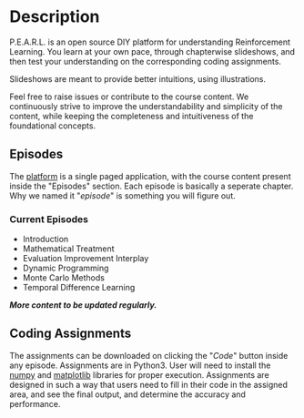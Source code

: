 # Description

P.E.A.R.L. is an open source DIY platform for understanding Reinforcement Learning. You learn at your own pace, through chapterwise slideshows, and then test your understanding on the corresponding coding assignments.

Slideshows are meant to provide better intuitions, using illustrations.

Feel free to raise issues or contribute to the course content. We continuously strive to improve the understandability and simplicity of the content, while keeping the completeness and intuitiveness of the foundational concepts.

## Episodes

The  [platform](https://pearl-ai.github.io/) is a single paged application, with the course content present inside the "Episodes" section. Each episode is basically a seperate chapter. Why we named it "*episode*" is something you will figure out.

### Current Episodes
* Introduction
* Mathematical Treatment
* Evaluation Improvement Interplay
* Dynamic Programming
* Monte Carlo Methods
* Temporal Difference Learning

***More content to be updated regularly.***

## Coding Assignments

The assignments can be downloaded on clicking the "*Code*" button inside any episode. Assignments are in Python3. User will need to install the [numpy](https://www.scipy.org/install.html#installing-via-pip) and [matplotlib](https://matplotlib.org/users/installing.html#installing-an-official-release) libraries for proper execution. Assignments are designed in such a way that users need to fill in their code in the assigned area, and see the final output, and determine the accuracy and performance.
